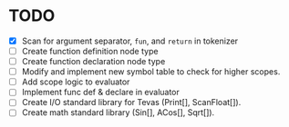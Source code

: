 # TODO
- [x] Scan for argument separator, `fun`, and `return` in tokenizer
- [ ] Create function definition node type
- [ ] Create function declaration node type
- [ ] Modify and implement new symbol table to check for higher scopes.
- [ ] Add scope logic to evaluator
- [ ] Implement func def & declare in evaluator
- [ ] Create I/O standard library for Tevas (Print[], ScanFloat[]).
- [ ] Create math standard library (Sin[], ACos[], Sqrt[]).